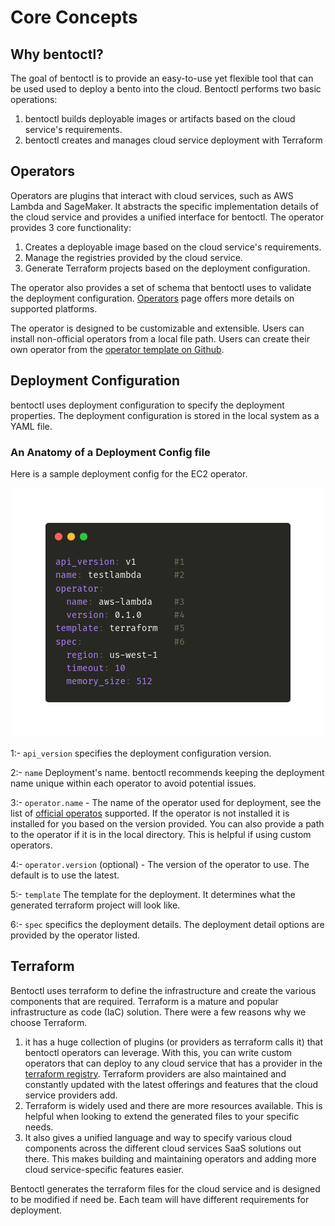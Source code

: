 # Core Concepts

## Why bentoctl?

The goal of bentoctl is to provide an easy-to-use yet flexible tool that can be used used to deploy a bento into the cloud. Bentoctl performs two basic operations:
1. bentoctl builds deployable images or artifacts based on the cloud service's requirements.
2. bentoctl creates and manages cloud service deployment with Terraform


## Operators

Operators are plugins that interact with cloud services, such as AWS Lambda and SageMaker. It abstracts the specific implementation details of the cloud service and provides a unified interface for bentoctl. The operator provides 3 core functionality:

1. Creates a deployable image based on the cloud service's requirements.
2. Manage the registries provided by the cloud service.
3. Generate Terraform projects based on the deployment configuration.

The operator also provides a set of schema that bentoctl uses to validate the deployment configuration. [Operators](./cloud-deployment-reference/) page offers more details on supported platforms.

The operator is designed to be customizable and extensible. Users can install non-official operators from a local file path. Users can create their own operator from the [operator template on Github](https://github.com/bentoml/bentoctl-operator-template).

## Deployment Configuration

bentoctl uses deployment configuration to specify the deployment properties. The deployment configuration is stored in the local system as a YAML file.

### An Anatomy of a Deployment Config file

Here is a sample deployment config for the EC2 operator.

<p align="center">
  <img src="./imgs/deployment-config-concept.png" alt="sample deployment config"/>
</p>

1:- `api_version` specifies the deployment configuration version.

2:- `name` Deployment's name. bentoctl recommends keeping the deployment name unique within each operator to avoid potential issues.

3:- `operator.name` - The name of the operator used for deployment, see the list of [official operatos](./operator-list.md) supported. If the operator is not installed it is installed for you based on the version provided. You can also provide a path to the operator if it is in the local directory. This is helpful if using custom operators.

4:- `operator.version` (optional) - The version of the operator to use. The default is to use the latest.

5:- `template` The template for the deployment. It determines what the generated terraform project will look like.

6:- `spec` specifics the deployment details. The deployment detail options are provided by the operator listed.

## Terraform

Bentoctl uses terraform to define the infrastructure and create the various
components that are required. Terraform is a mature and popular infrastructure
as code (IaC) solution. There were a few reasons why we choose Terraform. 
1. it has a huge collection of plugins (or providers as terraform calls it) that
   bentoctl operators can leverage. With this, you can write custom operators
   that can deploy to any cloud service that has a provider in the [terraform
   registry](https://registry.terraform.io/browse/providers). Terraform
   providers are also maintained and constantly updated with the latest
   offerings and features that the cloud service providers add. 
2. Terraform is widely used and there are more resources available. This is
   helpful when looking to extend the generated files to your specific needs.
3. It also gives a unified language and way to specify various cloud components
   across the different cloud services SaaS solutions out there. This makes
   building and maintaining operators and adding more cloud service-specific
   features easier.

Bentoctl generates the terraform files for the cloud service and is designed to
be modified if need be. Each team will have different requirements for
deployment. 
